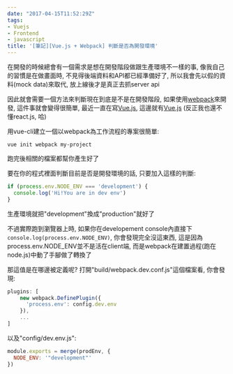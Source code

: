 ```yaml
---
date: "2017-04-15T11:52:29Z"
tags:
- Vuejs
- Frontend
- javascript
title: '[筆記][Vue.js + Webpack] 判斷是否為開發環境'
---
```


在開發的時候總會有一個需求是想在開發階段做跟生產環境不一樣的事, 像我自己的習慣是在做畫面時, 不見得後端資料和API都已經準備好了, 所以我會先以假的資料(mock data)來取代, 放上線後才是真正去抓server api

因此就會需要一個方法來判斷現在到底是不是在開發階段, 如果使用[webpack](https://webpack.github.io/)來開發, 這件事就會變得很簡單, 最近一直在寫[Vue.js](https://vuejs.org), 這邊就有[Vue.js](https://vuejs.org) (反正我也還不懂react.js, 哈)

用vue-cli建立一個以webpack為工作流程的專案很簡單:

```
vue init webpack my-project
```

跑完後相關的檔案都幫你產生好了

要在你的程式裡面判斷目前是否是開發環境的話, 只要加入這樣的判斷:

```javascript
if (process.env.NODE_ENV === 'development') {
  console.log('Hi!You are in dev env')
}
```

生產環境就把"development"換成"production"就好了

不過實際跑到瀏覽器上時, 如果你在developement console內直接下`console.log(process.env.NODE_ENV)`, 你會發現完全沒這東西, 這是因為process.env.NODE_ENV並不是活在client端, 而是webpack在建置過程(跑在node.js)中動了手腳做了轉換了

那這值是在哪邊被定義呢? 打開"build/webpack.dev.conf.js"這個檔案看, 你會發現:

```javascript
plugins: [
    new webpack.DefinePlugin({
      'process.env': config.dev.env
    }),
	...
]
```

以及"config/dev.env.js":

```javascript
module.exports = merge(prodEnv, {
  NODE_ENV: '"development"'
})
```